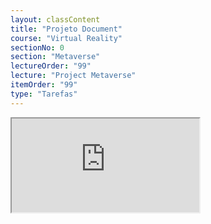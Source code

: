 ```yaml
---
layout: classContent
title: "Projeto Document"
course: "Virtual Reality"
sectionNo: 0
section: "Metaverse"
lectureOrder: "99"
lecture: "Project Metaverse"
itemOrder: "99"
type: "Tarefas"
---
```


<iframe src="https://docs.google.com/document/d/e/2PACX-1vQywjMj1jZcOBbJFT41RX9WS9NJdKBRiNI4T68VkWG5tUM_tsJWl45WYw_o5IBHVw/pub?embedded=true"></iframe>